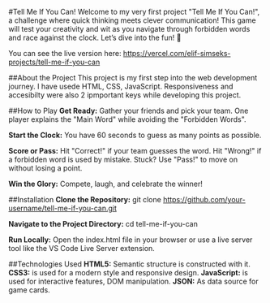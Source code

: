 #Tell Me If You Can!
Welcome to my very first project "Tell Me If You Can!", a challenge where quick thinking meets clever communication! This game will test your creativity and wit as you navigate through forbidden words and race against the clock. Let’s dive into the fun! 🚀

You can see the live version here: https://vercel.com/elif-simseks-projects/tell-me-if-you-can

##About the Project
This project is my first step into the web development journey. I have usede HTML, CSS, JavaScript. Responsiveness and accesibilty were also 2 ipmportant keys while developing this project.

##How to Play
**Get Ready:** Gather your friends and pick your team. One player explains the "Main Word" while avoiding the "Forbidden Words".

**Start the Clock:** You have 60 seconds to guess as many points as possible.

**Score or Pass:** Hit "Correct!" if your team guesses the word.
Hit "Wrong!" if a forbidden word is used by mistake.
Stuck? Use "Pass!" to move on without losing a point.

**Win the Glory:** Compete, laugh, and celebrate the winner!

##Installation
**Clone the Repository:**
git clone https://github.com/your-username/tell-me-if-you-can.git

**Navigate to the Project Directory:**
cd tell-me-if-you-can

**Run Locally:**
Open the index.html file in your browser or use a live server tool like the VS Code Live Server extension.

##Technologies Used
**HTML5:** Semantic structure is constructed with it.
**CSS3:** is used for a modern style and responsive design.
**JavaScript:** is used for interactive features, DOM manipulation.
**JSON:** As data source for game cards.
